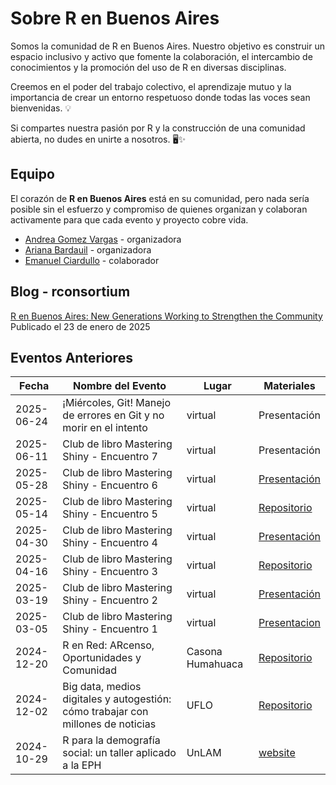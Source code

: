 # Sobre R en Buenos Aires 

Somos la comunidad de R en Buenos Aires. Nuestro objetivo es construir un espacio inclusivo y activo que fomente la colaboración, el intercambio de conocimientos y la promoción del uso de R en diversas disciplinas. 

Creemos en el poder del trabajo colectivo, el aprendizaje mutuo y la importancia de crear un entorno respetuoso donde todas las voces sean bienvenidas. 💡  

Si compartes nuestra pasión por R y la construcción de una comunidad abierta, no dudes en unirte a nosotros. 🖥️✨ 

## Equipo  
  
El corazón de **R en Buenos Aires** está en su comunidad, pero nada sería posible sin el esfuerzo y compromiso de quienes organizan y colaboran activamente para que cada evento y proyecto cobre vida.
- [Andrea Gomez Vargas](https://github.com/SoyAndrea) - organizadora
- [Ariana Bardauil](https://github.com/ariibard) - organizadora
- [Emanuel Ciardullo](https://github.com/ECiardullo) - colaborador

## Blog - rconsortium 

[R en Buenos Aires: New Generations Working to Strengthen the Community](https://r-consortium.org/posts/r-en-buenos-aires-new-generations-working-to-strengthen-the-community/) Publicado el 23 de enero de 2025

## Eventos Anteriores  

| Fecha       | Nombre del Evento                       | Lugar                | Materiales                       |
|-------------|-----------------------------------------|----------------------|-----------------------------------------|
| 2025-06-24  | ¡Miércoles, Git! Manejo de errores en Git y no morir en el intento | virtual | Presentación |
| 2025-06-11  | Club de libro Mastering Shiny - Encuentro 7| virtual | Presentación |
| 2025-05-28  | Club de libro Mastering Shiny - Encuentro 6| virtual | [Presentación](https://rpubs.com/GraBellotti/1316283) |
| 2025-05-14  | Club de libro Mastering Shiny - Encuentro 5| virtual | [Repositorio](https://github.com/ariibard/renbuenosaires_shiny_book_club_5)|
| 2025-04-30  | Club de libro Mastering Shiny - Encuentro 4| virtual | [Presentación](virginiagarciaalonso.github.io/rladiesba_shiny_book_club_4/)|
| 2025-04-16  | Club de libro Mastering Shiny - Encuentro 3| virtual | [Repositorio](https://github.com/monialo2000/Shiny-Workflow)|
| 2025-03-19  | Club de libro Mastering Shiny - Encuentro 2| virtual | [Presentación](https://github.com/renbaires/mastering-shiny/tree/main/2025-03-19%20encuentro%202)|
| 2025-03-05  | Club de libro Mastering Shiny - Encuentro 1| virtual | [Presentacion](https://mcnanton.github.io/RLadiesBA-Shiny_book_club-1/#/title-slide)|
| 2024-12-20  | R en Red: ARcenso, Oportunidades y Comunidad | Casona Humahuaca | [Repositorio](https://github.com/renbaires/2024-12-20-welcome)|
| 2024-12-02  | Big data, medios digitales y autogestión: cómo trabajar con millones de noticias    | UFLO         | [Repositorio](https://github.com/renbaires/2024-12-02-welcome) |
| 2024-10-29  | R para la demografía social: un taller aplicado a la EPH      | UnLAM      | [website](https://r-unlam.netlify.app/) |



